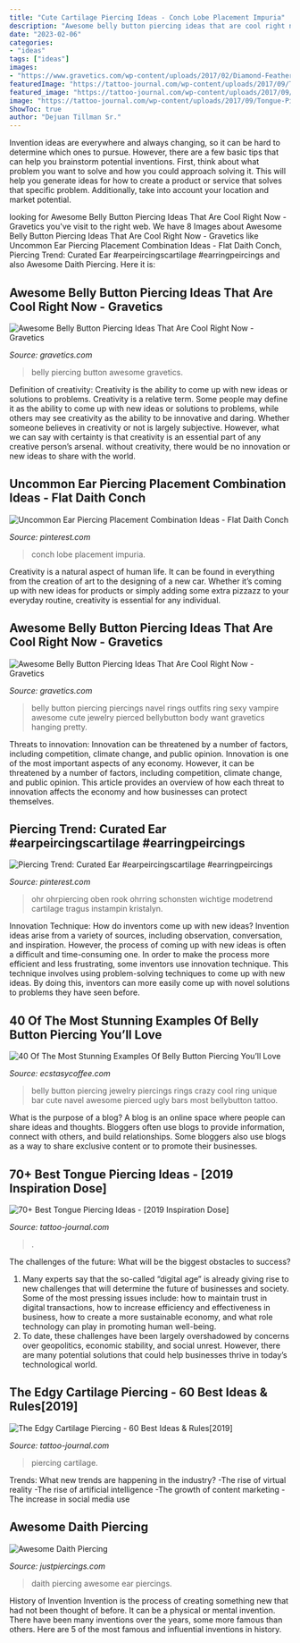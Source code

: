 ```yaml
---
title: "Cute Cartilage Piercing Ideas - Conch Lobe Placement Impuria"
description: "Awesome belly button piercing ideas that are cool right now"
date: "2023-02-06"
categories:
- "ideas"
tags: ["ideas"]
images:
- "https://www.gravetics.com/wp-content/uploads/2017/02/Diamond-Feathers.jpg"
featuredImage: "https://tattoo-journal.com/wp-content/uploads/2017/09/Tongue-Piercing-50.jpg"
featured_image: "https://tattoo-journal.com/wp-content/uploads/2017/09/Tongue-Piercing-50.jpg"
image: "https://tattoo-journal.com/wp-content/uploads/2017/09/Tongue-Piercing-50.jpg"
ShowToc: true
author: "Dejuan Tillman Sr."
---
```



Invention ideas are everywhere and always changing, so it can be hard to determine which ones to pursue. However, there are a few basic tips that can help you brainstorm potential inventions. First, think about what problem you want to solve and how you could approach solving it. This will help you generate ideas for how to create a product or service that solves that specific problem. Additionally, take into account your location and market potential.

	

		
looking for Awesome Belly Button Piercing Ideas That Are Cool Right Now - Gravetics you've visit to the right web. We have 8 Images about Awesome Belly Button Piercing Ideas That Are Cool Right Now - Gravetics like Uncommon Ear Piercing Placement Combination Ideas - Flat Daith Conch, Piercing Trend: Curated Ear #earpeircingscartilage #earringpeircings and also Awesome Daith Piercing. Here it is:
		
    
## Awesome Belly Button Piercing Ideas That Are Cool Right Now - Gravetics

<img loading=lazy src="https://www.gravetics.com/wp-content/uploads/2017/02/Diamond-Feathers.jpg" onerror="this.onerror=null;this.src='https://tse3.mm.bing.net/th?id=OIP.Bu6q28PHRwnhtNK97ESS8QHaJ4&amp;pid=15.1';" alt="Awesome Belly Button Piercing Ideas That Are Cool Right Now - Gravetics">

_Source: gravetics.com_

>belly piercing button awesome gravetics. 

	

Definition of creativity: Creativity is the ability to come up with new ideas or solutions to problems.
Creativity is a relative term. Some people may define it as the ability to come up with new ideas or solutions to problems, while others may see creativity as the ability to be innovative and daring. Whether someone believes in creativity or not is largely subjective. However, what we can say with certainty is that creativity is an essential part of any creative person’s arsenal. without creativity, there would be no innovation or new ideas to share with the world.

    
## Uncommon Ear Piercing Placement Combination Ideas - Flat Daith Conch

<img loading=lazy src="https://i.pinimg.com/736x/35/39/0d/35390d2b0ae51b118176235c46f43bfa.jpg" onerror="this.onerror=null;this.src='https://tse3.mm.bing.net/th?id=OIP.EnRkWIDZHXSUzZOS-gD4LQHaLG&amp;pid=15.1';" alt="Uncommon Ear Piercing Placement Combination Ideas - Flat Daith Conch">

_Source: pinterest.com_

>conch lobe placement impuria. 

	

Creativity is a natural aspect of human life. It can be found in everything from the creation of art to the designing of a new car. Whether it’s coming up with new ideas for products or simply adding some extra pizzazz to your everyday routine, creativity is essential for any individual.

    
## Awesome Belly Button Piercing Ideas That Are Cool Right Now - Gravetics

<img loading=lazy src="https://www.gravetics.com/wp-content/uploads/2017/02/Hanging-Jewelry.jpg" onerror="this.onerror=null;this.src='https://tse2.mm.bing.net/th?id=OIP.C-0zDYEr8drpd2dZ-34iAAHaLG&amp;pid=15.1';" alt="Awesome Belly Button Piercing Ideas That Are Cool Right Now - Gravetics">

_Source: gravetics.com_

>belly button piercing piercings navel rings outfits ring sexy vampire awesome cute jewelry pierced bellybutton body want gravetics hanging pretty. 

	

Threats to innovation: Innovation can be threatened by a number of factors, including competition, climate change, and public opinion.
Innovation is one of the most important aspects of any economy. However, it can be threatened by a number of factors, including competition, climate change, and public opinion. This article provides an overview of how each threat to innovation affects the economy and how businesses can protect themselves.

    
## Piercing Trend: Curated Ear #earpeircingscartilage #earringpeircings

<img loading=lazy src="https://i.pinimg.com/736x/4d/94/9a/4d949ad60cc09f0c7f54305d121a194a.jpg" onerror="this.onerror=null;this.src='https://tse2.mm.bing.net/th?id=OIP.wSjrePqb-cvk4qaoFFHEtAHaKQ&amp;pid=15.1';" alt="Piercing Trend: Curated Ear #earpeircingscartilage #earringpeircings">

_Source: pinterest.com_

>ohr ohrpiercing oben rook ohrring schonsten wichtige modetrend cartilage tragus instampin kristalyn. 

	

Innovation Technique: How do inventors come up with new ideas?
Invention ideas arise from a variety of sources, including observation, conversation, and inspiration. However, the process of coming up with new ideas is often a difficult and time-consuming one. In order to make the process more efficient and less frustrating, some inventors use innovation technique. This technique involves using problem-solving techniques to come up with new ideas. By doing this, inventors can more easily come up with novel solutions to problems they have seen before.

    
## 40 Of The Most Stunning Examples Of Belly Button Piercing You’ll Love

<img loading=lazy src="https://i0.wp.com/www.ecstasycoffee.com/wp-content/uploads/2016/09/cool-belly-ring.jpg" onerror="this.onerror=null;this.src='https://tse2.mm.bing.net/th?id=OIP.jrG4BgNyyzxxUbe-k81OkwHaJ4&amp;pid=15.1';" alt="40 Of The Most Stunning Examples Of Belly Button Piercing You’ll Love">

_Source: ecstasycoffee.com_

>belly button piercing jewelry piercings rings crazy cool ring unique bar cute navel awesome pierced ugly bars most bellybutton tattoo. 

	

What is the purpose of a blog?
A blog is an online space where people can share ideas and thoughts. Bloggers often use blogs to provide information, connect with others, and build relationships. Some bloggers also use blogs as a way to share exclusive content or to promote their businesses.

    
## 70+ Best Tongue Piercing Ideas - [2019 Inspiration Dose]

<img loading=lazy src="https://tattoo-journal.com/wp-content/uploads/2017/09/Tongue-Piercing-50.jpg" onerror="this.onerror=null;this.src='https://tse4.mm.bing.net/th?id=OIP.VLP8b8hRRZjFWYtUmbOfUQHaHa&amp;pid=15.1';" alt="70+ Best Tongue Piercing Ideas - [2019 Inspiration Dose]">

_Source: tattoo-journal.com_

>. 

	

The challenges of the future: What will be the biggest obstacles to success?
1. Many experts say that the so-called “digital age” is already giving rise to new challenges that will determine the future of businesses and society. Some of the most pressing issues include: how to maintain trust in digital transactions, how to increase efficiency and effectiveness in business, how to create a more sustainable economy, and what role technology can play in promoting human well-being.
2. To date, these challenges have been largely overshadowed by concerns over geopolitics, economic stability, and social unrest. However, there are many potential solutions that could help businesses thrive in today’s technological world.

    
## The Edgy Cartilage Piercing - 60 Best Ideas &amp; Rules[2019]

<img loading=lazy src="https://tattoo-journal.com/wp-content/uploads/2017/08/Cartilage-Piercing-33.jpg" onerror="this.onerror=null;this.src='https://tse4.mm.bing.net/th?id=OIP.VMQGyS-KXb3svQ9ym7oAngHaHa&amp;pid=15.1';" alt="The Edgy Cartilage Piercing - 60 Best Ideas &amp; Rules[2019]">

_Source: tattoo-journal.com_

>piercing cartilage. 

	

Trends: What new trends are happening in the industry?
-The rise of virtual reality
-The rise of artificial intelligence
-The growth of content marketing
-The increase in social media use

    
## Awesome Daith Piercing

<img loading=lazy src="http://www.justpiercings.com/wp-content/uploads/2016/07/Awesome-Daith-Piercing-JP1013.jpg" onerror="this.onerror=null;this.src='https://tse1.mm.bing.net/th?id=OIP.ebbUbOtzlKjWPEcK5xm3LgHaJ4&amp;pid=15.1';" alt="Awesome Daith Piercing">

_Source: justpiercings.com_

>daith piercing awesome ear piercings. 

	

History of Invention
Invention is the process of creating something new that had not been thought of before. It can be a physical or mental invention. There have been many inventions over the years, some more famous than others. Here are 5 of the most famous and influential inventions in history.

